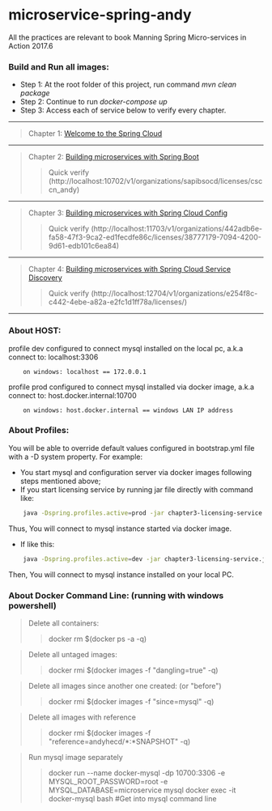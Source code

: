 # microservice-spring-andy
All the practices are relevant to book Manning Spring Micro-services in Action 2017.6
### Build and Run all images:
- Step 1: At the root folder of this project, run command *mvn clean package*
- Step 2: Continue to run *docker-compose up*
- Step 3: Access each of service below to verify every chapter.
***
> Chapter 1: [Welcome to the Spring Cloud](./chapter1.md)
***
> Chapter 2: [Building microservices with Spring Boot](https://github.com/andyhecd/microservice-spring-andy/tree/master/chapter2-licensing-service)
>> Quick verify (http://localhost:10702/v1/organizations/sapibsocd/licenses/csccn_andy)
***
> Chapter 3: [Building microservices with Spring Cloud Config](https://github.com/andyhecd/microservice-spring-andy/tree/master/chapter3-licensing-service)
>> Quick verify (http://localhost:11703/v1/organizations/442adb6e-fa58-47f3-9ca2-ed1fecdfe86c/licenses/38777179-7094-4200-9d61-edb101c6ea84)
***
> Chapter 4: [Building microservices with Spring Cloud Service Discovery](https://github.com/andyhecd/microservice-spring-andy/tree/master/chapter4-licensing-service)
>> Quick verify (http://localhost:12704/v1/organizations/e254f8c-c442-4ebe-a82a-e2fc1d1ff78a/licenses/)
***
### About HOST:
profile dev configured to connect mysql installed on the local pc, a.k.a connect to: localhost:3306
```
	on windows: localhost == 172.0.0.1
```
profile prod configured to connect mysql installed via docker image, a.k.a connect to: host.docker.internal:10700
```
	on windows: host.docker.internal == windows LAN IP address
```
### About Profiles:
You will be able to override default values configured in bootstrap.yml file with a -D system property.
For example:
- You start mysql and configuration server via docker images following steps mentioned above;
- If you start licensing service by running jar file directly with command like:
```bash
	java -Dspring.profiles.active=prod -jar chapter3-licensing-service.jar
```
Thus, You will connect to mysql instance started via docker image.
- If like this:
```bash
	java -Dspring.profiles.active=dev -jar chapter3-licensing-service.jar
```
Then, You will connect to mysql instance installed on your local PC.
### About Docker Command Line: (running with windows powershell)
> Delete all containers:
>> docker rm $(docker ps -a -q)

> Delete all untaged images:
>> docker rmi $(docker images -f "dangling=true" -q)

> Delete all images since another one created: (or "before")
>> docker rmi $(docker images -f "since=mysql" -q) 

> Delete all images with reference
>> docker rmi $(docker images -f "reference=andyhecd/*:*SNAPSHOT" -q) 

> Run mysql image separately
>> docker run --name docker-mysql -dp 10700:3306 -e MYSQL_ROOT_PASSWORD=root -e MYSQL_DATABASE=microservice mysql
>> docker exec -it docker-mysql bash #Get into mysql command line
